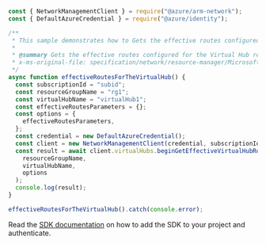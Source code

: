 ```javascript
const { NetworkManagementClient } = require("@azure/arm-network");
const { DefaultAzureCredential } = require("@azure/identity");

/**
 * This sample demonstrates how to Gets the effective routes configured for the Virtual Hub resource or the specified resource .
 *
 * @summary Gets the effective routes configured for the Virtual Hub resource or the specified resource .
 * x-ms-original-file: specification/network/resource-manager/Microsoft.Network/stable/2021-08-01/examples/EffectiveRoutesListForVirtualHub.json
 */
async function effectiveRoutesForTheVirtualHub() {
  const subscriptionId = "subid";
  const resourceGroupName = "rg1";
  const virtualHubName = "virtualHub1";
  const effectiveRoutesParameters = {};
  const options = {
    effectiveRoutesParameters,
  };
  const credential = new DefaultAzureCredential();
  const client = new NetworkManagementClient(credential, subscriptionId);
  const result = await client.virtualHubs.beginGetEffectiveVirtualHubRoutesAndWait(
    resourceGroupName,
    virtualHubName,
    options
  );
  console.log(result);
}

effectiveRoutesForTheVirtualHub().catch(console.error);
```

Read the [SDK documentation](https://github.com/Azure/azure-sdk-for-js/blob/%40azure%2Farm-network_28.0.0/sdk/network/arm-network/README.md) on how to add the SDK to your project and authenticate.
